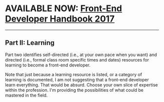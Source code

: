 # AVAILABLE NOW: [Front-End Developer Handbook 2017](https://www.gitbook.com/book/frontendmasters/front-end-handbook-2017/details)

***

## Part II: Learning

Part two identifies self-directed (i.e., at your own pace when you want) and directed (i.e., formal class room specific times and dates) resources for learning to become a front-end developer.

Note that just because a learning resource is listed, or a category of learning is documented, I am not suggesting that a front-end developer learn everything. That would be absurd. Choose your own slice of expertise within the profession. I'm providing the possibilities of what could be mastered in the field.
